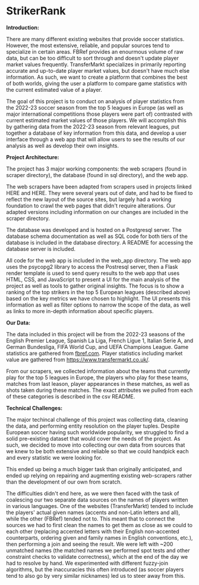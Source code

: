 # StrikerRank

**Introduction:**

There are many different existing websites that provide soccer statistics. However, the most extensive, reliable, and popular sources tend to specialize in certain areas. FBRef provides an enourmous volume of raw data, but can be too difficult to sort through and doesn't update player market values frequently. TransferMarkt specializes in primarily reporting accurate and up-to-date player market values, but doesn't have much else information. As such, we want to create a platform that combines the best of both worlds, giving the user a platform to compare game statistics with the current estimated value of a player.

The goal of this project is to conduct on analysis of player statistics from the 2022-23 soccer season from the top 5 leagues in Europe (as well as major international competitions those players were part of) contrasted with current estimated market values of those players. We will accomplish this by gathering data from the 2022-23 season from relevant leagues, put together a database of key information from this data, and develop a user interface through a web app that will allow users to see the results of our analysis as well as develop their own insights.

**Project Architecture:**

The project has 3 major working components: the web scrapers (found in scraper directory), the database (found in sql directory), and the web app. 

The web scrapers have been adapted from scrapers used in projects linked HERE and HERE. They were several years out of date, and had to be fixed to reflect the new layout of the source sites, but largely had a working foundation to crawl the web pages that didn't require alterations. Our adapted versions including information on our changes are included in the scraper directory.

The database was developed and is hosted on a Postgresql server. The database schema documentation as well as SQL code for both tiers of the database is included in the database directory. A README for accessing the database server is included.

All code for the web app is included in the web_app directory. The web app uses the psycopg2 library to access the Postresql server, then a Flask render template is used to send query results to the web app that uses HTML, CSS, and JavaScript to present a UI for the main analysis of the project as well as tools to gather original insights. The focus is to show a ranking of the top strikers in the top 5 European leagues (described above) based on the key metrics we have chosen to highlight. The UI presents this information as well as filter options to narrow the scope of the data, as well as links to more in-depth information about specific players.

**Our Data:**

The data included in this project will be from the 2022-23 seasons of the English Premier League, Spanish La Liga, French Ligue 1, Italian Serie A, and German Bundesliga, FIFA World Cup, and UEFA Champions League. Game statistics are gathered from [fbref.com](https://fbref.com/en/comps/). Player statistics including market value are gathered from https://www.transfermarkt.co.uk/.

From our scrapers, we collected information about the teams that currently play for the top 5 leagues in Europe, the players who play for these teams, matches from last leason, player appearances in these matches, as well as shots taken during these matches. The exact attributes we pulled from each of these categories is described in the csv README.

**Technical Challenges:**

The major techincal challenge of this project was collecting data, cleaning the data, and performing entity resolution on the player tuples. Despite European soccer having such worldwide popularity, we struggled to find a solid pre-existing dataset that would cover the needs of the project. As such, we decided to move into collecting our own data from sources that we knew to be both extensive and reliable so that we could handpick each and every statistic we were looking for.

This ended up being a much bigger task than originally anticipated, and ended up relying on repairing and augmenting existing web-scrapers rather than the development of our own from scratch. 

The difficulties didn't end here, as we were then faced with the task of coalescing our two separate data sources on the names of players written in various languages. One of the websites (TransferMarkt) tended to include the players' actual given names (accents and non-Latin letters and all), while the other (FBRef) tended not to. This meant that to connect the sources we had to first clean the names to get them as close as we could to each other (replacing accented letters with their English non-accented counterparts, ordering given and family names in English conventions, etc.), then performing a join and seeing the result. We were left with ~200 unmatched names (the matched names we performed spot tests and other constraint checks to validate correctness), which at the end of the day we had to resolve by hand. We experimented with different fuzzy-join algorithms, but the inaccuracies this often introduced (as soccer players tend to also go by very similar nicknames) led us to steer away from this. 

